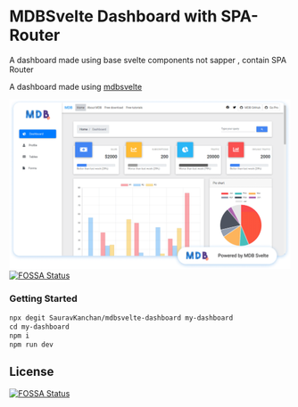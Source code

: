 #  MDBSvelte Dashboard with SPA-Router
A dashboard made using base svelte components not sapper , contain SPA Router

A dashboard made using [mdbsvelte](https://saurav.tech/mdbsvelte)

![preview](preview.png)
[![FOSSA Status](https://app.fossa.com/api/projects/git%2Bgithub.com%2FSauravKanchan%2Fmdbsvelte-dashboard.svg?type=shield)](https://app.fossa.com/projects/git%2Bgithub.com%2FSauravKanchan%2Fmdbsvelte-dashboard?ref=badge_shield)

### Getting Started
```shell script
npx degit SauravKanchan/mdbsvelte-dashboard my-dashboard
cd my-dashboard
npm i
npm run dev
```


## License
[![FOSSA Status](https://app.fossa.com/api/projects/git%2Bgithub.com%2FSauravKanchan%2Fmdbsvelte-dashboard.svg?type=large)](https://app.fossa.com/projects/git%2Bgithub.com%2FSauravKanchan%2Fmdbsvelte-dashboard?ref=badge_large)

